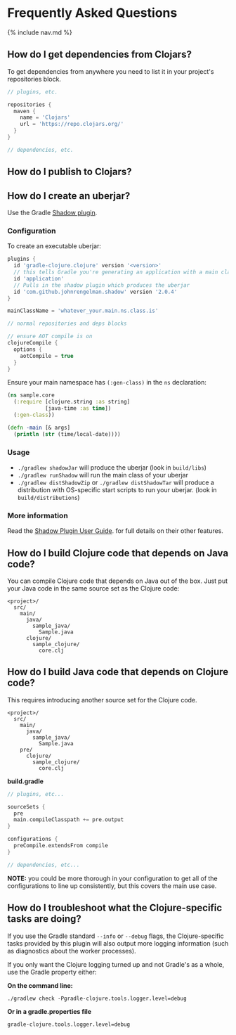 # Frequently Asked Questions

{% include nav.md %}

## How do I get dependencies from Clojars?

To get dependencies from anywhere you need to list it in your project's repositories block.

```groovy
// plugins, etc.

repositories {
  maven {
    name = 'Clojars'
    url = 'https://repo.clojars.org/'
  }
}

// dependencies, etc.
```

## How do I publish to Clojars?

## How do I create an uberjar?

Use the Gradle [Shadow plugin](http://imperceptiblethoughts.com/shadow/).

### Configuration

To create an executable uberjar:

```groovy
plugins {
  id 'gradle-clojure.clojure' version '<version>'
  // this tells Gradle you're generating an application with a main class
  id 'application'
  // Pulls in the shadow plugin which produces the uberjar
  id 'com.github.johnrengelman.shadow' version '2.0.4'
}

mainClassName = 'whatever_your.main.ns.class.is'

// normal repositories and deps blocks

// ensure AOT compile is on
clojureCompile {
  options {
    aotCompile = true
  }
}
```

Ensure your main namespace has `(:gen-class)` in the `ns` declaration:

```clojure
(ns sample.core
  (:require [clojure.string :as string]
            [java-time :as time])
  (:gen-class))

(defn -main [& args]
  (println (str (time/local-date))))

```

### Usage

- `./gradlew shadowJar` will produce the uberjar (look in `build/libs`)
- `./gradlew runShadow` will run the main class of your uberjar
- `./gradlew distShadowZip` or `./gradlew distShadowTar` will produce a distribution with OS-specific start scripts to run your uberjar. (look in `build/distributions`)

### More information

Read the [Shadow Plugin User Guide](http://imperceptiblethoughts.com/shadow/). for full details on their other features.

## How do I build Clojure code that depends on Java code?

You can compile Clojure code that depends on Java out of the box. Just put your
Java code in the same source set as the Clojure code:

```
<project>/
  src/
    main/
      java/
        sample_java/
          Sample.java
      clojure/
        sample_clojure/
          core.clj
```

## How do I build Java code that depends on Clojure code?

This requires introducing another source set for the Clojure code.

```
<project>/
  src/
    main/
      java/
        sample_java/
          Sample.java
    pre/
      clojure/
        sample_clojure/
          core.clj
```

**build.gradle**

```groovy
// plugins, etc...

sourceSets {
  pre
  main.compileClasspath += pre.output
}

configurations {
  preCompile.extendsFrom compile
}

// dependencies, etc...
```

**NOTE:** you could be more thorough in your configuration to get all of the
configurations to line up consistently, but this covers the main use case.

## How do I troubleshoot what the Clojure-specific tasks are doing?

If you use the Gradle standard `--info` or `--debug` flags, the Clojure-specific tasks provided by this plugin will also output more logging information (such as diagnostics about the worker processes).

If you only want the Clojure logging turned up and not Gradle's as a whole, use the Gradle property either:

**On the command line:**

```
./gradlew check -Pgradle-clojure.tools.logger.level=debug
```

**Or in a gradle.properties file**

```
gradle-clojure.tools.logger.level=debug
```
